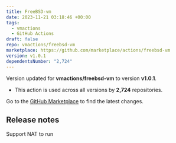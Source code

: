 ```yaml
---
title: FreeBSD-vm
date: 2023-11-21 03:18:46 +00:00
tags:
  - vmactions
  - GitHub Actions
draft: false
repo: vmactions/freebsd-vm
marketplace: https://github.com/marketplace/actions/freebsd-vm
version: v1.0.1
dependentsNumber: "2,724"
---
```



Version updated for **vmactions/freebsd-vm** to version **v1.0.1**.
- This action is used across all versions by **2,724** repositories.

Go to the [GitHub Marketplace](https://github.com/marketplace/actions/freebsd-vm) to find the latest changes.

## Release notes

Support NAT to run
